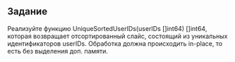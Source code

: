## Задание
Реализуйте функцию UniqueSortedUserIDs(userIDs []int64) []int64, которая возвращает отсортированный слайс, состоящий из уникальных идентификаторов userIDs. Обработка должна происходить in-place, то есть без выделения доп. памяти.
